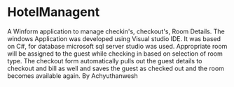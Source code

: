 # HotelManagent
A Winform application to manage checkin's, checkout's, Room Details.
The windows Application was developed using Visual studio IDE.
It was based on C#, for database microsoft sql server studio was used.
Appropriate room will be assigned to the guest while checking in based on selection of room type.
The checkout form automatically pulls out the guest details to checkout and bill as well and saves the guest as checked out and the room becomes available again. By Achyuthanwesh
